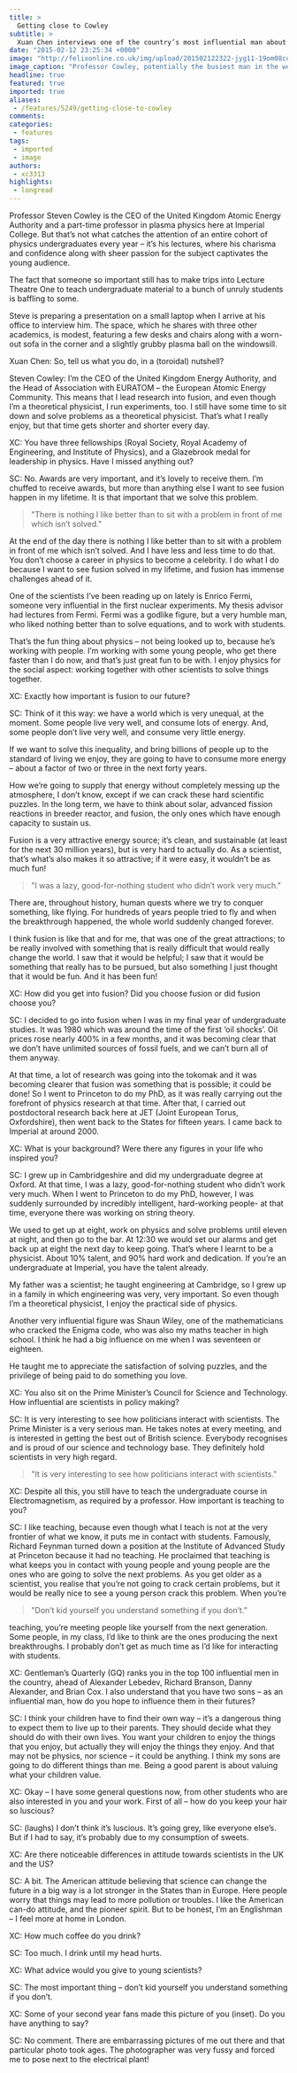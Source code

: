 ```yaml
---
title: >
  Getting close to Cowley
subtitle: >
  Xuan Chen interviews one of the country’s most influential man about science, energy and how he maintains his hair
date: "2015-02-12 23:25:34 +0000"
image: "http://felixonline.co.uk/img/upload/201502122322-jyg11-19om08cowley.jpg"
image_caption: "Professor Cowley, potentially the busiest man in the world, pauses to use a blackboard. inset: the fandom is strong with this one"
headline: true
featured: true
imported: true
aliases:
 - /features/5249/getting-close-to-cowley
comments:
categories:
 - features
tags:
 - imported
 - image
authors:
 - xc3313
highlights:
 - longread
---
```


Professor Steven Cowley is the CEO of the United Kingdom Atomic Energy Authority and a part-time professor in plasma physics here at Imperial College. But that’s not what catches the attention of an entire cohort of physics undergraduates every year – it’s his lectures, where his charisma and confidence along with sheer passion for the subject captivates the young audience.

The fact that someone so important still has to make trips into Lecture Theatre One to teach undergraduate material to a bunch of unruly students is baffling to some.

Steve is preparing a presentation on a small laptop when I arrive at his office to interview him. The space, which he shares with three other academics, is modest, featuring a few desks and chairs along with a worn-out sofa in the corner and a slightly grubby plasma ball on the windowsill.

Xuan Chen: So, tell us what you do, in a (toroidal) nutshell?

Steven Cowley: I’m the CEO of the United Kingdom Energy Authority, and the Head of Association with EURATOM – the European Atomic Energy Community. This means that I lead research into fusion, and even though I’m a theoretical physicist, I run experiments, too. I still have some time to sit down and solve problems as a theoretical physicist. That’s what I really enjoy, but that time gets shorter and shorter every day.

XC: You have three fellowships (Royal Society, Royal Academy of Engineering, and Institute of Physics), and a Glazebrook medal for leadership in physics. Have I missed anything out?

SC: No. Awards are very important, and it’s lovely to receive them. I’m chuffed to receive awards, but more than anything else I want to see fusion happen in my lifetime. It is that important that we solve this problem.

> "There is nothing I like better than to sit with a problem in front of me which isn’t solved."

At the end of the day there is nothing I like better than to sit with a problem in front of me which isn’t solved. And I have less and less time to do that. You don’t choose a career in physics to become a celebrity. I do what I do because I want to see fusion solved in my lifetime, and fusion has immense challenges ahead of it.

One of the scientists I’ve been reading up on lately is Enrico Fermi, someone very influential in the first nuclear experiments. My thesis advisor had lectures from Fermi. Fermi was a godlike figure, but a very humble man, who liked nothing better than to solve equations, and to work with students.

That’s the fun thing about physics – not being looked up to, because he’s working with people. I’m working with some young people, who get there faster than I do now, and that’s just great fun to be with. I enjoy physics for the social aspect: working together with other scientists to solve things together.

XC: Exactly how important is fusion to our future?

SC: Think of it this way: we have a world which is very unequal, at the moment. Some people live very well, and consume lots of energy. And, some people don’t live very well, and consume very little energy.

If we want to solve this inequality, and bring billions of people up to the standard of living we enjoy, they are going to have to consume more energy – about a factor of two or three in the next forty years.

How we’re going to supply that energy without completely messing up the atmosphere, I don’t know, except if we can crack these hard scientific puzzles. In the long term, we have to think about solar, advanced fission reactions in breeder reactor, and fusion, the only ones which have enough capacity to sustain us.

Fusion is a very attractive energy source; it’s clean, and sustainable (at least for the next 30 million years), but is very hard to actually do. As a scientist, that’s what’s also makes it so attractive; if it were easy, it wouldn’t be as much fun!

> "I was a lazy, good-for-nothing student who didn’t work very much."

There are, throughout history, human quests where we try to conquer something, like flying. For hundreds of years people tried to fly and when the breakthrough happened, the whole world suddenly changed forever.

I think fusion is like that and for me, that was one of the great attractions; to be really involved with something that is really difficult that would really change the world. I saw that it would be helpful; I saw that it would be something that really has to be pursued, but also something I just thought that it would be fun. And it has been fun!

XC: How did you get into fusion? Did you choose fusion or did fusion choose you?

SC: I decided to go into fusion when I was in my final year of undergraduate studies. It was 1980 which was around the time of the first ‘oil shocks’. Oil prices rose nearly 400% in a few months, and it was becoming clear that we don’t have unlimited sources of fossil fuels, and we can’t burn all of them anyway.

At that time, a lot of research was going into the tokomak and it was becoming clearer that fusion was something that is possible; it could be done! So I went to Princeton to do my PhD, as it was really carrying out the forefront of physics research at that time. After that, I carried out postdoctoral research back here at JET (Joint European Torus, Oxfordshire), then went back to the States for fifteen years. I came back to Imperial at around 2000.

XC: What is your background? Were there any figures in your life who inspired you?

SC: I grew up in Cambridgeshire and did my undergraduate degree at Oxford. At that time, I was a lazy, good-for-nothing student who didn’t work very much. When I went to Princeton to do my PhD, however, I was suddenly surrounded by incredibly intelligent, hard-working people- at that time, everyone there was working on string theory.

We used to get up at eight, work on physics and solve problems until eleven at night, and then go to the bar. At 12:30 we would set our alarms and get back up at eight the next day to keep going. That’s where I learnt to be a physicist. About 10% talent, and 90% hard work and dedication. If you’re an undergraduate at Imperial, you have the talent already.

My father was a scientist; he taught engineering at Cambridge, so I grew up in a family in which engineering was very, very important. So even though I’m a theoretical physicist, I enjoy the practical side of physics.

Another very influential figure was Shaun Wiley, one of the mathematicians who cracked the Enigma code, who was also my maths teacher in high school. I think he had a big influence on me when I was seventeen or eighteen.

He taught me to appreciate the satisfaction of solving puzzles, and the privilege of being paid to do something you love.

XC: You also sit on the Prime Minister’s Council for Science and Technology. How influential are scientists in policy making?

SC: It is very interesting to see how politicians interact with scientists. The Prime Minister is a very serious man. He takes notes at every meeting, and is interested in getting the best out of British science. Everybody recognises and is proud of our science and technology base. They definitely hold scientists in very high regard.

> "It is very interesting to see how politicians interact with scientists."

XC: Despite all this, you still have to teach the undergraduate course in Electromagnetism, as required by a professor. How important is teaching to you?

SC: I like teaching, because even though what I teach is not at the very frontier of what we know, it puts me in contact with students. Famously, Richard Feynman turned down a position at the Institute of Advanced Study at Princeton because it had no teaching. He proclaimed that teaching is what keeps you in contact with young people and young people are the ones who are going to solve the next problems. As you get older as a scientist, you realise that you’re not going to crack certain problems, but it would be really nice to see a young person crack this problem. When you’re

> "Don’t kid yourself you understand something if you don’t.”

teaching, you’re meeting people like yourself from the next generation. Some people, in my class, I’d like to think are the ones producing the next breakthroughs. I probably don’t get as much time as I’d like for interacting with students.

XC: Gentleman’s Quarterly (GQ) ranks you in the top 100 influential men in the country, ahead of Alexander Lebedev, Richard Branson, Danny Alexander, and Brian Cox. I also understand that you have two sons – as an influential man, how do you hope to influence them in their futures?

SC: I think your children have to find their own way – it’s a dangerous thing to expect them to live up to their parents. They should decide what they should do with their own lives. You want your children to enjoy the things that you enjoy, but actually they will enjoy the things they enjoy. And that may not be physics, nor science – it could be anything. I think my sons are going to do different things than me. Being a good parent is about valuing what your children value.

XC: Okay – I have some general questions now, from other students who are also interested in you and your work. First of all – how do you keep your hair so luscious?

SC: (laughs) I don’t think it’s luscious. It’s going grey, like everyone else’s. But if I had to say, it’s probably due to my consumption of sweets.

XC: Are there noticeable differences in attitude towards scientists in the UK and the US?

SC: A bit. The American attitude believing that science can change the future in a big way is a lot stronger in the States than in Europe. Here people worry that things may lead to more pollution or troubles. I like the American can-do attitude, and the pioneer spirit. But to be honest, I’m an Englishman – I feel more at home in London.

XC: How much coffee do you drink?

SC: Too much. I drink until my head hurts.

XC: What advice would you give to young scientists?

SC: The most important thing – don’t kid yourself you understand something if you don’t.

XC: Some of your second year fans made this picture of you (inset). Do you have anything to say?

SC: No comment. There are embarrassing pictures of me out there and that particular photo took ages. The photographer was very fussy and forced me to pose next to the electrical plant!
